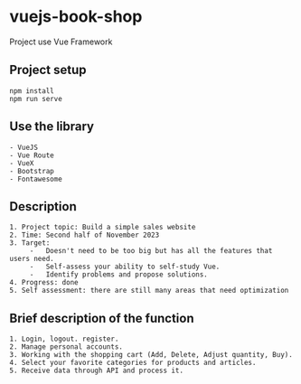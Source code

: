 # vuejs-book-shop
Project use Vue Framework

## Project setup
```
npm install
npm run serve
```

## Use the library
    - VueJS
    - Vue Route
    - VueX
    - Bootstrap
    - Fontawesome

## Description
    1. Project topic: Build a simple sales website
    2. Time: Second half of November 2023
    3. Target: 
         -   Doesn't need to be too big but has all the features that users need.
         -   Self-assess your ability to self-study Vue.
         -   Identify problems and propose solutions.
    4. Progress: done
    5. Self assessment: there are still many areas that need optimization

## Brief description of the function
    1. Login, logout. register.
    2. Manage personal accounts.
    3. Working with the shopping cart (Add, Delete, Adjust quantity, Buy).
    4. Select your favorite categories for products and articles.
    5. Receive data through API and process it.

